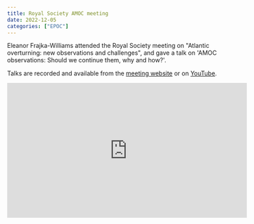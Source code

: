 ```yaml
---
title: Royal Society AMOC meeting 
date: 2022-12-05
categories: ["EPOC"]
---
```


Eleanor Frajka-Williams attended the Royal Society meeting on "Atlantic overturning: new observations and challenges",  and gave a talk on 'AMOC observations: Should we continue them, why and how?'.

Talks are recorded and available from the [meeting website](https://royalsociety.org/science-events-and-lectures/2022/12/atlantic-overturning/) or on [YouTube](https://youtu.be/-TUcW8v8ilk?list=PLg7f-TkW11iWJsq-JpD9iHqWzlZ8mWbg4).

<iframe width="560" height="315" src="https://www.youtube.com/embed/KaGTwQBm36w" title="YouTube video player" frameborder="0" allow="accelerometer; autoplay; clipboard-write; encrypted-media; gyroscope; picture-in-picture; web-share" allowfullscreen></iframe>

